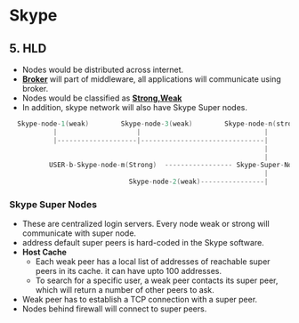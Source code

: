 # Skype

## 5. HLD
- Nodes would be distributed across internet.
- **[Broker](/System-Design/Concepts/Distributed_Systems/Architecture)** will part of middleware, all applications will communicate using broker.
- Nodes would be classified as **[Strong,Weak](/System-Design/Concepts/Hashing)**
- In addition, skype network will also have Skype Super nodes.
```c
  Skype-node-1(weak)        Skype-node-3(weak)        Skype-node-n(strong)USER-a
           |                    |                               |
           |--------------------|-------------------------------|
                                                                |
                                                                |
          USER-b-Skype-node-m(Strong)  ----------------- Skype-Super-Node
                                                                |
                              Skype-node-2(weak)----------------|

```

### Skype Super Nodes
  - These are centralized login servers. Every node weak or strong will communicate with super node.
  - address default super peers is hard-coded in the Skype software.
  - **Host Cache** 
    - Each weak peer has a local list of addresses of reachable super peers in its cache. it can have upto 100 addresses.
    -  To search for a specific user, a weak peer contacts its super peer, which will return a number of other peers to ask.
  - Weak peer has to establish a TCP connection with a super peer.
  - Nodes behind firewall will connect to super peers.
  
